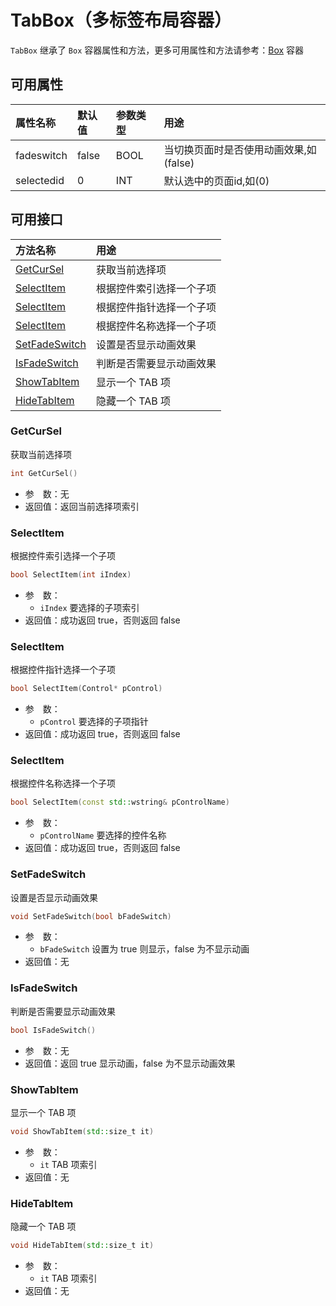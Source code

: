 ﻿# TabBox（多标签布局容器）

`TabBox` 继承了 `Box` 容器属性和方法，更多可用属性和方法请参考：[Box](Box.md) 容器

## 可用属性

| 属性名称 | 默认值 | 参数类型 | 用途 |
| :--- | :--- | :--- | :--- |
| fadeswitch | false | BOOL | 当切换页面时是否使用动画效果,如(false) |
| selectedid | 0 | INT | 默认选中的页面id,如(0) |

## 可用接口

| 方法名称 | 用途 |
| :--- | :--- |
| [GetCurSel](#GetCurSel) | 获取当前选择项 |
| [SelectItem](#SelectItem) | 根据控件索引选择一个子项 |
| [SelectItem](#SelectItem) | 根据控件指针选择一个子项 |
| [SelectItem](#SelectItem) | 根据控件名称选择一个子项 |
| [SetFadeSwitch](#SetFadeSwitch) | 设置是否显示动画效果 |
| [IsFadeSwitch](#IsFadeSwitch) | 判断是否需要显示动画效果 |
| [ShowTabItem](#ShowTabItem) | 显示一个 TAB 项 |
| [HideTabItem](#HideTabItem) | 隐藏一个 TAB 项 |

### GetCurSel

获取当前选择项

```cpp
int GetCurSel()
```

 - 参&emsp;数：无  
 - 返回值：返回当前选择项索引

### SelectItem

根据控件索引选择一个子项

```cpp
bool SelectItem(int iIndex)
```

 - 参&emsp;数：  
    - `iIndex` 要选择的子项索引
 - 返回值：成功返回 true，否则返回 false

### SelectItem

根据控件指针选择一个子项

```cpp
bool SelectItem(Control* pControl)
```

 - 参&emsp;数：  
    - `pControl` 要选择的子项指针
 - 返回值：成功返回 true，否则返回 false

### SelectItem

根据控件名称选择一个子项

```cpp
bool SelectItem(const std::wstring& pControlName)
```

 - 参&emsp;数：  
    - `pControlName` 要选择的控件名称
 - 返回值：成功返回 true，否则返回 false

### SetFadeSwitch

设置是否显示动画效果

```cpp
void SetFadeSwitch(bool bFadeSwitch)
```

 - 参&emsp;数：  
    - `bFadeSwitch` 设置为 true 则显示，false 为不显示动画
 - 返回值：无

### IsFadeSwitch

判断是否需要显示动画效果

```cpp
bool IsFadeSwitch()
```

 - 参&emsp;数：无  
 - 返回值：返回 true 显示动画，false 为不显示动画效果

### ShowTabItem

显示一个 TAB 项

```cpp
void ShowTabItem(std::size_t it)
```

 - 参&emsp;数：  
    - `it` TAB 项索引
 - 返回值：无

### HideTabItem

隐藏一个 TAB 项

```cpp
void HideTabItem(std::size_t it)
```

 - 参&emsp;数：  
    - `it` TAB 项索引
 - 返回值：无